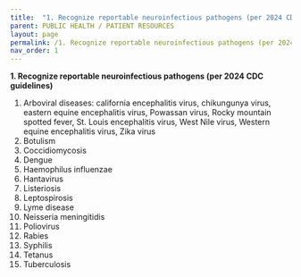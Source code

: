 ```yaml
---
title:  "1. Recognize reportable neuroinfectious pathogens (per 2024 CDC guidelines)"
parent: PUBLIC HEALTH / PATIENT RESOURCES
layout: page
permalink: /1. Recognize reportable neuroinfectious pathogens (per 2024 CDC guidelines)/
nav_order: 1
---
```


**1. Recognize reportable neuroinfectious pathogens (per 2024 CDC guidelines)**

1. Arboviral diseases: california encephalitis virus, chikungunya virus, eastern equine encephalitis virus, Powassan virus, Rocky mountain spotted fever, St. Louis encephalitis virus, West Nile virus, Western equine encephalitis virus, Zika virus  
2. Botulism  
3. Coccidiomycosis  
4. Dengue  
5. Haemophilus influenzae  
6. Hantavirus  
7. Listeriosis  
8. Leptospirosis  
9. Lyme disease  
10. Neisseria meningitidis  
11. Poliovirus  
12. Rabies  
13. Syphilis  
14. Tetanus  
15. Tuberculosis


